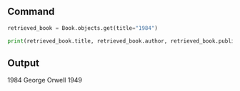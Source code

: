
## Command 
```python
retrieved_book = Book.objects.get(title="1984") 

print(retrieved_book.title, retrieved_book.author, retrieved_book.publication_year)
```

## Output 
1984 George Orwell 1949